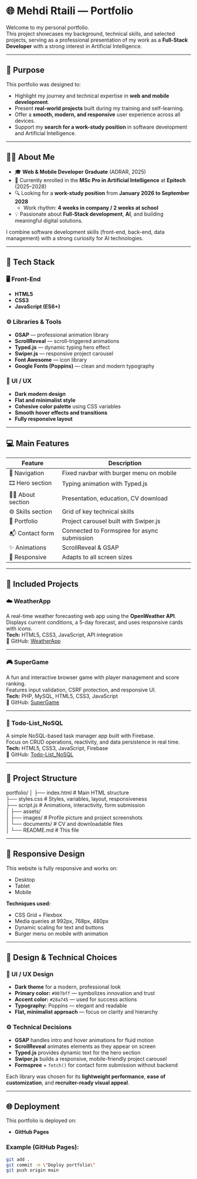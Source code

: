 # 🌐 Mehdi Rtaili — Portfolio

Welcome to my personal portfolio.  
This project showcases my background, technical skills, and selected projects, serving as a professional presentation of my work as a **Full-Stack Developer** with a strong interest in Artificial Intelligence.

---

## 🎯 Purpose

This portfolio was designed to:
- Highlight my journey and technical expertise in **web and mobile development**.
- Present **real-world projects** built during my training and self-learning.
- Offer a **smooth, modern, and responsive** user experience across all devices.
- Support my **search for a work-study position** in software development and Artificial Intelligence.

---

## 👨‍💼 About Me

- 🎓 **Web & Mobile Developer Graduate** (ADRAR, 2025)  
- 🧠 Currently enrolled in the **MSc Pro in Artificial Intelligence** at **Epitech** (2025–2028)  
- 🔍 Looking for a **work-study position** from **January 2026 to September 2028**  
  - Work rhythm: **4 weeks in company / 2 weeks at school**  
- 💡 Passionate about **Full-Stack development**, **AI**, and building meaningful digital solutions.

I combine software development skills (front-end, back-end, data management) with a strong curiosity for AI technologies.

---

## 🧩 Tech Stack

### 🖥️ Front-End
- **HTML5**
- **CSS3**
- **JavaScript (ES6+)**

### ⚙️ Libraries & Tools
- **GSAP** — professional animation library
- **ScrollReveal** — scroll-triggered animations
- **Typed.js** — dynamic typing hero effect
- **Swiper.js** — responsive project carousel
- **Font Awesome** — icon library
- **Google Fonts (Poppins)** — clean and modern typography

### 🎨 UI / UX
- **Dark modern design**
- **Flat and minimalist style**
- **Cohesive color palette** using CSS variables
- **Smooth hover effects and transitions**
- **Fully responsive layout**

---

## 💻 Main Features

| Feature | Description |
|----------|--------------|
| 🧭 Navigation | Fixed navbar with burger menu on mobile |
| 🎞️ Hero section | Typing animation with Typed.js |
| 👨‍💼 About section | Presentation, education, CV download |
| ⚙️ Skills section | Grid of key technical skills |
| 📂 Portfolio | Project carousel built with Swiper.js |
| 📬 Contact form | Connected to Formspree for async submission |
| ✨ Animations | ScrollReveal & GSAP |
| 📱 Responsive | Adapts to all screen sizes |

---

## 📂 Included Projects

### ☁️ WeatherApp
A real-time weather forecasting web app using the **OpenWeather API**.  
Displays current conditions, a 5-day forecast, and uses responsive cards with icons.  
**Tech:** HTML5, CSS3, JavaScript, API integration  
🔗 GitHub: [WeatherApp](https://github.com/LeM701/WeatherApp)

---

### 🎮 SuperGame
A fun and interactive browser game with player management and score ranking.  
Features input validation, CSRF protection, and responsive UI.  
**Tech:** PHP, MySQL, HTML5, CSS3, JavaScript  
🔗 GitHub: [SuperGame](https://github.com/LeM701/SuperGame)

---

### 📝 Todo-List_NoSQL
A simple NoSQL-based task manager app built with Firebase.  
Focus on CRUD operations, reactivity, and data persistence in real time.  
**Tech:** HTML5, CSS3, JavaScript, Firebase  
🔗 GitHub: [Todo-List_NoSQL](https://github.com/LeM701/Todo-List_NoSQL)

---

## 🧱 Project Structure

portfolio/
│
├── index.html          # Main HTML structure  
├── styles.css          # Styles, variables, layout, responsiveness  
├── script.js           # Animations, interactivity, form submission  
│
├── assets/  
│   ├── images/         # Profile picture and project screenshots  
│   └── documents/      # CV and downloadable files  
│
└── README.md           # This file

---

## 📱 Responsive Design

This website is fully responsive and works on:
- Desktop  
- Tablet  
- Mobile  

**Techniques used:**
- CSS Grid + Flexbox
- Media queries at 992px, 768px, 480px
- Dynamic scaling for text and buttons
- Burger menu on mobile with animation

---

## 🧠 Design & Technical Choices

### 🎨 UI / UX Design
- **Dark theme** for a modern, professional look  
- **Primary color:** `#007bff` — symbolizes innovation and trust  
- **Accent color:** `#28a745` — used for success actions  
- **Typography:** Poppins — elegant and readable  
- **Flat, minimalist approach** — focus on clarity and hierarchy  

### ⚙️ Technical Decisions
- **GSAP** handles intro and hover animations for fluid motion  
- **ScrollReveal** animates elements as they appear on screen  
- **Typed.js** provides dynamic text for the hero section  
- **Swiper.js** builds a responsive, mobile-friendly project carousel  
- **Formspree** + `fetch()` for contact form submission without backend  

Each library was chosen for its **lightweight performance**, **ease of customization**, and **recruiter-ready visual appeal**.

---

## 🌐 Deployment

This portfolio is deployed on:
- **GitHub Pages**

### Example (GitHub Pages):
```bash
git add .
git commit -m \"Deploy portfolio\"
git push origin main
